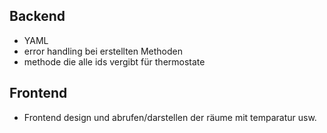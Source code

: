## Backend
- YAML 
- error handling bei erstellten Methoden
- methode die alle ids vergibt für thermostate 


## Frontend 
- Frontend design und abrufen/darstellen der räume mit temparatur usw. 
